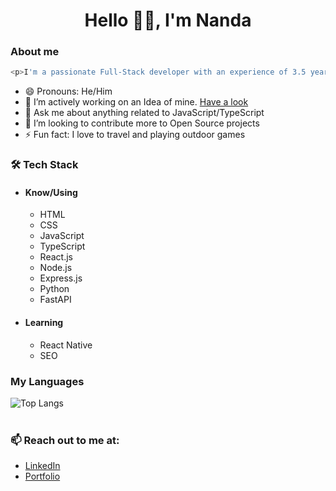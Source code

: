 <h1 align="center">Hello 👋🏻, I'm Nanda</h1>

### About me

```javascript
<p>I'm a passionate Full-Stack developer with an experience of 3.5 years in MERN stack</p>
```

- 😄 Pronouns: He/Him
- 🔭 I’m actively working on an Idea of mine. [Have a look](https://easyonlinetools.org/)
- 💬 Ask me about anything related to JavaScript/TypeScript
- 👯 I’m looking to contribute more to Open Source projects
- ⚡ Fun fact: I love to travel and playing outdoor games

### 🛠 Tech Stack

  - #### Know/Using
    - HTML
    - CSS
    - JavaScript
    - TypeScript
    - React.js
    - Node.js
    - Express.js
    - Python
    - FastAPI

  - #### Learning
    - React Native
    - SEO

### My Languages
![Top Langs](https://github-readme-stats.vercel.app/api/top-langs/?username=nandavikas&langs_count_private=true&show_icons=true&theme=radical&layout=compact)<br><br>

### 📫 Reach out to me at:
  - [LinkedIn](https://www.linkedin.com/in/nandavikas/)
  - [Portfolio](https://nandavikas.com/)






